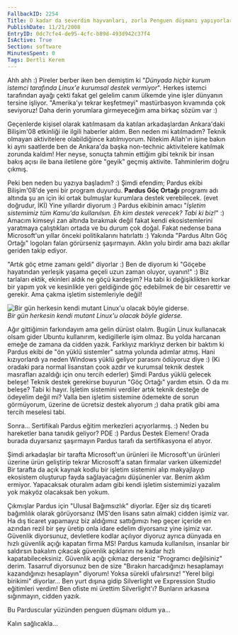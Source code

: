 ```yaml
---
FallbackID: 2254
Title: O kadar da severdim hayvanları, zorla Penguen düşmanı yapıyorlar adamı!
PublishDate: 11/21/2008
EntryID: 0dc7cfe4-de95-4cfc-b89d-493d942c37f4
IsActive: True
Section: software
MinutesSpent: 0
Tags: Dertli Kerem
---
```

Ahh ahh :) Pireler berber iken ben demiştim ki "*Dünyada hiçbir kurum
istemci tarafında Linux'e kurumsal destek vermiyor*". Herkes istemci
tarafından ayağı çekti fakat gel gelelim canım ülkemde yine işler
dünyanın tersine işliyor. "Amerika'yı tekrar keşfetmeyi" mastürbasyon
kıvamında çok seviyoruz! Daha derin yorumlara girmeyeceğim ama birkaç
sözüm var :)

Geçenlerde kişisel olarak katılmasam da katılan arkadaşlardan
Ankara'daki Bilişim'08 etkinliği ile ilgili haberler aldım. Ben neden mi
katılmadım? Teknik olmayan aktivitelere olabildiğince katılmıyorum.
Nitekim Allah'ın işine bakın ki aynı saatlerde ben de Ankara'da başka
non-technic aktivitelere katılmak zorunda kaldım! Her neyse, sonuçta
tahmin ettiğim gibi teknik bir insan bakış açısı ile bana iletilene göre
"geyik" geçmiş aktivite. Tahminlerim doğru çıkmış.

Peki ben neden bu yazıya başladım? :) Şimdi efendim; Pardus ekibi
Bilişim'08'de yeni bir program duyurdu. **Pardus Göç Ortağı** programı
adı altında şu an için iki ortak bulmuşlar kurumlara destek verebilecek.
(evet doğrudur, İKİ) Yine yıllardır diyorum :) Pardus ekibinin amacı
"*İşletim sistemimiz tüm Kamu'da kullanılsın. Eh kim destek verecek?
Tabi ki biz!*" :) Amacım kimseyi zan altında bırakmak değil fakat kendi
ekosistemlerini yaratmaya çalıştıkları ortada ve bu durum çok doğal.
Fakat nedense bana Microsoft'un yıllar önceki politikalarını hatırlattı
:) Yakında "Pardus Altın Göç Ortağı" logoları falan görürseniz
şaşırmayın. Aklın yolu birdir ama bazı akıllar geriden takip ediyor.

"Artık göç etme zamanı geldi" diyorlar :) Ben de diyorum ki "Göçebe
hayatından yerleşik yaşama geçeli uzun zaman oluyor, uyanın!" :) Biz
tarlaları ektik, ekinleri aldık ne göçü kardeşim? Ha tabi ki
değişiklikten korkar bir yapım yok ve kesinlikle yeri geldiğinde göç
edebilmek de bir cesarettir ve gerekir. Ama çakma işletim sistemleriyle
değil!

![Bir gün herkesin kendi mutant Linux'u olacak böyle
giderse.](http://cdn.daron.yondem.com/assets/2254/21112008_1.jpg)\
*Bir gün herkesin kendi mutant Linux'u olacak böyle giderse.*

Ağır gittiğimin farkındayım ama gelin dürüst olalım. Bugün Linux
kullanacak olsam gider Ubuntu kullanırım, kedigillerle işim olmaz. Bu
yolda harcanan emeğe de zamana da cidden yazık. Farklıyız marklıyız
derken bir baktım ki Pardus ekibi de "ön yüklü sistemler" satma yolunda
adımlar atmış. Hani kızıyorlardı ya neden Windows yüklü geliyor parasını
ödüyoruz diye :) (Ki oradaki para normal lisanstan çook azdır ve
kurumsal teknik destek masrafları azaldığı için onu tercih ederler)
Şimdi Pardus yüklü gelecek beleşe! Teknik destek gerekirse buyurun "Göç
Ortağı" yardım etsin. O da mı beleşe? Tabi ki hayır. İşletim sistemini
verdiler artık teknik desteğe de ödeyelim değil mi? Valla ben işletim
sistemine ödemekte de sorun görmüyorum, üzerine de ücretsiz destek
alıyorum ;) daha pratik gibi ama tercih meselesi tabi.

Sonra... Sertifikalı Pardus eğitim merkezleri açıyorlarmış. :) Neden bu
hareketler bana tanıdık geliyor? PDE :) Pardus Destek Elemenı! Orada
burada duyarsanız şaşırmayın Pardus tarafı da sertifikasyona el atıyor. 

Şimdi arkadaşlar bir tarafta Microsoft'un ürünleri ile Microsoft'un
ürünleri üzerine ürün geliştirip tekrar Microsoft'a satan firmalar
varken ülkemizde! Bir tarafta da açık kaynak kodlu bir işletim sistemini
alıp makyajlayıp ekosistem oluşturup fayda sağlayacağını düşünenler var.
Benim aklım ermiyor. Yapacaksak oturalım adam gibi kendi işletim
sistemimizi yazalım yok makyöz olacaksak ben yokum.

Çıkmışlar Pardus için "Ulusal Bağımsızlık" diyorlar. Eğer siz dış
ticareti bağımlılık olarak görüyorsanız (MS'den lisans satın almak)
cidden işimiz var. Ha dış ticaret yapamayız biz aldığımız sattığımızı
hep geçer içeride en azından rezil bir şey üretip onla idare edelim
diyorsanız yine işimiz var. Güvenlik diyorsunuz, devletlere kodlar
açılıyor diyoruz ayrıca dünyada en hızlı güvenlik açığı kapatan firma
MS! Pardus kamuda kullanılsın, insanlar bir saldırsın bakalım çıkacak
güvenlik açıklarını ne kadar hızlı kapatabileceksiniz. Güvenlik açığı
çıkmaz derseniz "Programcı değilsiniz" derim. Tasarruf diyorsunuz ben de
size "Bırakın harcadığınızı hesaplamayı kazandığınızı hesaplayın"
diyorum! Yoksa sürekli ufalırsınız! "Yerel bilgi birikimi" diyorlar...
Ben yurt dışına gidip Silverlight ve Expression Studio eğitimleri
verdim! Ben ofiste mi ürettim Silverlight'ı? Bunların arkasına
sığınmayın, cidden yazık.

Bu Parduscular yüzünden penguen düşmanı oldum ya...

Kalın sağlıcakla...


